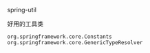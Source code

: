 spring-util



好用的工具类

```
org.springframework.core.Constants
org.springframework.core.GenericTypeResolver
```